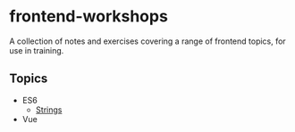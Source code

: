 # frontend-workshops

A collection of notes and exercises covering a range of frontend topics, for use in training.

## Topics

- ES6
  - [Strings](./es6-crash-course/01-strings.js)
- Vue
